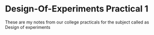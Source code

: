 # Design-Of-Experiments Practical 1
These are my notes from our college practicals for the subject called as Design of experiments
